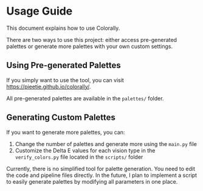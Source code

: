 # Usage Guide

This document explains how to use Colorally.

There are two ways to use this project: either access pre-generated palettes or generate more palettes with your own custom settings.

## Using Pre-generated Palettes

If you simply want to use the tool, you can visit https://pieetie.github.io/colorally/.

All pre-generated palettes are available in the `palettes/` folder.

## Generating Custom Palettes

If you want to generate more palettes, you can:

1. Change the number of palettes and generate more using the `main.py` file
2. Customize the Delta E values for each vision type in the `verify_colors.py` file located in the `scripts/` folder

Currently, there is no simplified tool for palette generation. You need to edit the code and pipeline files directly. In the future, I plan to implement a script to easily generate palettes by modifying all parameters in one place.